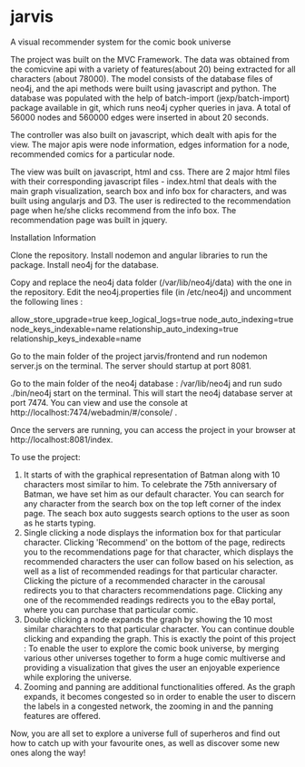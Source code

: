 jarvis
======

A visual recommender system for the comic book universe

The project was built on the MVC Framework. The data was obtained from the comicvine api with a variety of features(about 20) being extracted for all characters (about 78000). The model consists of the database files of neo4j, and the api methods were built using javascript and python. The database was populated with the help of batch-import (jexp/batch-import) package available in git, which runs neo4j cypher queries in java. A total of 56000 nodes and 560000 edges were inserted in about 20 seconds. 

The controller was also built on javascript, which dealt with apis for the view. The major apis were node information, edges information for a node, recommended comics for a particular node. 

The view was built on javascript, html and css. There are 2 major html files with their corresponding javascript files - index.html that deals with the main graph visualization, search box and info box for characters, and was built using angularjs and D3. The user is redirected to the recommendation page when he/she clicks recommend from the info box. The recommendation page was built in jquery.

Installation Information

Clone the repository. Install nodemon and angular libraries to run the package. Install neo4j for the database. 

Copy and replace the neo4j data folder (/var/lib/neo4j/data) with the one in the repository. Edit the neo4j.properties file (in /etc/neo4j) and uncomment the following lines : 

allow_store_upgrade=true
keep_logical_logs=true
node_auto_indexing=true
node_keys_indexable=name
relationship_auto_indexing=true
relationship_keys_indexable=name

Go to the main folder of the project jarvis/frontend and run nodemon server.js on the terminal. The server should startup at port 8081.

Go to the main folder of the neo4j database : /var/lib/neo4j and run sudo ./bin/neo4j start on the terminal. This will start the neo4j database server at port 7474. You can view and use the console at http://localhost:7474/webadmin/#/console/ . 

Once the servers are running, you can access the project in your browser at http://localhost:8081/index. 

To use the project:

1. It starts of with the graphical representation of Batman along with 10 characters most similar to him. To celebrate the 75th anniversary of Batman, we have set him as our default character. You can search for any character from the search box on the top left corner of the index page. The seach box auto suggests search options to the user as soon as he starts typing.
2. Single clicking a node displays the information box for that particular character. Clicking 'Recommend' on the bottom of the page, redirects you to the recommendations page for that character, which displays the recommended characters the user can follow based on his selection, as well as a list of recommended readings for that particular character. Clicking the picture of a recommended character in the carousal redirects you to that characters recommendations page. Clicking any one of the recommended readings redirects you to the eBay portal, where you can purchase that particular comic.
3. Double clicking a node expands the graph by showing the 10 most similar charachters to that particular character. You can continue double clicking and expanding the graph. This is exactly the point of this project : To enable the user to explore the comic book universe, by merging various other universes together to form a huge comic multiverse and providing a visualization that gives the user an enjoyable experience while exploring the universe.
4. Zooming and panning are additional functionalities offered. As the graph expands, it becomes congested so in order to enable the user to discern the labels in a congested network, the zooming in and the panning features are offered.

Now, you are all set to explore a universe full of superheros and find out how to catch up with your favourite ones, as well as discover some new ones along the way!

